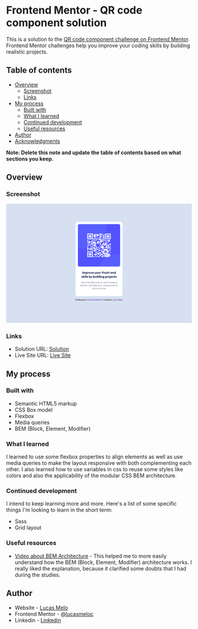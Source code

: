 # Frontend Mentor - QR code component solution

This is a solution to the [QR code component challenge on Frontend Mentor](https://www.frontendmentor.io/challenges/qr-code-component-iux_sIO_H). Frontend Mentor challenges help you improve your coding skills by building realistic projects.

## Table of contents

- [Overview](#overview)
  - [Screenshot](###screenshot)
  - [Links](#links)
- [My process](#my-process)
  - [Built with](#built-with)
  - [What I learned](#what-i-learned)
  - [Continued development](#continued-development)
  - [Useful resources](#useful-resources)
- [Author](#author)
- [Acknowledgments](#acknowledgments)

**Note: Delete this note and update the table of contents based on what sections you keep.**

## Overview

### Screenshot

![Final Result of the Interface](./images/screenshot.png)

### Links

- Solution URL: [Solution](https://github.com/lucasmeloc/qr-code-component-main)
- Live Site URL: [Live Site](https://lucasmeloc.github.io/qr-code-component-main)

## My process

### Built with

- Semantic HTML5 markup
- CSS Box model
- Flexbox
- Media queries
- BEM (Block, Element, Modifier)

### What I learned

I learned to use some flexbox properties to align elements as well as use media queries to make the layout responsive with both complementing each other. I also learned how to use variables in css to reuse some styles like colors and also the applicability of the modular CSS BEM architecture.

### Continued development

I intend to keep learning more and more. Here's a list of some specific things I'm looking to learn in the short term:

- Sass
- Grid layout

### Useful resources

- [Video about BEM Architecture](https://www.youtube.com/watch?v=rltjnLyjFZk) - This helped me to more easily understand how the BEM (Block, Element, Modifier) architecture works. I really liked the explanation, because it clarified some doubts that I had during the studies.

## Author

- Website - [Lucas Melo](https://www.github.com/lucasmeloc)
- Frontend Mentor - [@lucasmeloc](https://www.frontendmentor.io/profile/lucasmeloc)
- Linkedin - [Linkedin](https://www.linkedin.com/in/lucasmeloc)
